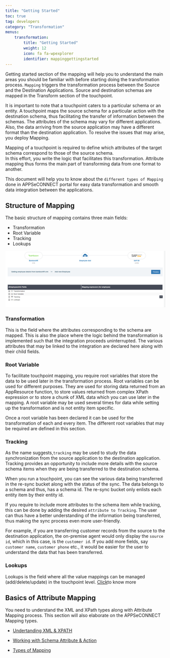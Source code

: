 ```yaml
---
title: "Getting Started"
toc: true
tag: developers
category: "Transformation"
menus: 
    transformation:        
        title: "Getting Started"
        weight: 12
        icon: fa fa-wpexplorer
        identifier: mappinggettingstarted
---
```


Getting started section of the mapping will help you to understand the main areas you should be familiar with 
before starting doing the transformation process. `Mapping` triggers the transformation process between the Source and the Destination Applications. 
Source and destination schemas are mapped in the Transform section of the touchpoint. 

It is important to note that a touchpoint caters to a particular schema or an entity. A touchpoint maps the source schema 
for a particular action with the destination schema, thus facilitating the transfer of information between the schemas. The 
attributes of the schema may vary for different applications. Also, the data arriving from the source application may have a 
different format than the destination application. To resolve the issues that may arise, you deploy Mapping. 

Mapping of a touchpoint is required to define which attributes of the target schema correspond to those of the source schema.  
In this effort, you write the logic that facilitates this transformation. Attribute mapping thus forms the main part of 
transforming data from one format to another. 

This document will help you to know about the `different types of Mapping` done in APPSeCONNECT portal for easy
data transformation and smooth data integration between the applications.

## Structure of Mapping

The basic structure of mapping contains three main fields:
* Transformation
* Root Variable
* Tracking
* Lookups

![structure-of-mapping](/staticfiles/Transformation/media/structure-of-mapping.png)

### Transformation

This is the field where the attributes corresponding to the schema are mapped. This is 
also the place where the logic behind the transformation is implemented such that the 
integration proceeds uninterrupted. The various attributes that may be linked to the 
integration are declared here along with their child fields.

### Root Variable

To facilitate touchpoint mapping, you require root variables that store the data to be 
used later in the transformation process. Root variables can be used for different 
purposes. They are used for storing data returned from an AppResource function, 
to store values returned from complex XPath expression or to store a chunk of XML
data which you can use later in the mapping. A root variable may be used several 
times for data while setting up the transformation and is not entity item specific.

Once a root variable has been declared it can be used for the transformation of 
each and every item. The different root variables that may be required are defined 
in this section.

### Tracking

As the name suggests,`tracking` may be used to study the data synchronization from the source application to the destination application. 
Tracking provides an opportunity to include more details with the source schema items when they are being 
transferred to the destination schema.

When you run a touchpoint, you can see the various data being transferred in the re-sync 
bucket along with the status of the sync. The data belongs to a schema and thus, 
has a schema id. The re-sync bucket only enlists each entity item by their entity id. 

If you require to include more attributes to the schema item while tracking, 
this can be done by adding the desired `attribute to Tracking`. The user can thus 
have a better understanding of the information being transferred, thus making the sync 
process even more user-friendly.

For example, if you are transferring customer records from the source to the destination application, the on-premise agent would only 
display the `source id`, which in this case, is the `customer id`. If you add more fields, say `customer name`, `customer phone` etc., 
it would be easier for the user to understand the data that has been transferred.

### Lookups 

Lookups is the field where all the value mappings can be managed (add/delete/update) in the touchpoint level.
[Click](/transformation/using-lookups-for-value-exchange/)to know more

## Basics of Attribute Mapping
You need to understand the XML and XPath types along with Attribute Mapping
process. This section will also elaborate on the APPSeCONNECT Mapping types. 

* [Undertanding XML & XPATH](/transformation/understanding-xml-and-xpath/)

* [Working with Schema Attribute & Action](/transformation/working-with-schemas-action-filter/)

* [Types of Mapping](/transformation/types-of-mapping/)



